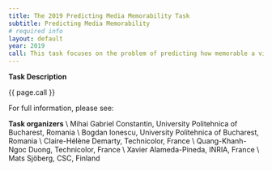 ```yaml
---
title: The 2019 Predicting Media Memorability Task
subtitle: Predicting Media Memorability
# required info
layout: default
year: 2019
call: This task focuses on the problem of predicting how memorable a video is to viewers. It requires participants to automatically predict memorability scores for videos that reflect the probability a video will be remembered. Task participants are provided with an extensive dataset of videos that are accompanied by memorability annotations, as well as pre-extracted state-of-the-art visual features. The ground truth has been collected through recognition tests, and thus results from objective measurement of memory performance. Participants will be required to train computational models capable of inferring video memorability from visual content. Optionally, descriptive titles attached to the videos may be used. Models will be evaluated through standard evaluation metrics used in ranking tasks (Spearman’s rank correlation). The data set used in 2019, is the same as in 2018 (2018’s testset ground truth data has not been released). This year the task focuses on understanding the patterns in the data and improving the ability of algorithms to capture those patterns.
---
```


**Task Description**

{{ page.call }}

For full information, please see: 

**Task organizers** \\
Mihai Gabriel Constantin, University Politehnica of Bucharest, Romania \\
Bogdan Ionescu, University Politehnica of Bucharest, Romania \\
Claire-Hélène Demarty, Technicolor, France \\
Quang-Khanh-Ngoc Duong, Technicolor, France \\
Xavier Alameda-Pineda, INRIA, France \\
Mats Sjöberg, CSC, Finland

